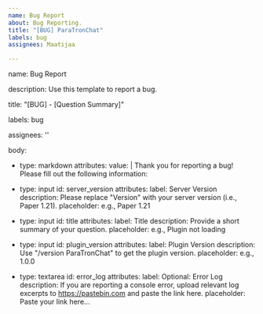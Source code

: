 ```yaml
---
name: Bug Report
about: Bug Reporting.
title: "[BUG] ParaTronChat"
labels: bug
assignees: Maatijaa

---
```


name: Bug Report

description: Use this template to report a bug.

title: "[BUG] - [Question Summary]"

labels: bug

assignees: ''

body:
  - type: markdown
    attributes:
      value: |
        Thank you for reporting a bug! Please fill out the following information:

  - type: input
    id: server_version
    attributes:
      label: Server Version
      description: Please replace "Version" with your server version (i.e., Paper 1.21).
      placeholder: e.g., Paper 1.21

  - type: input
    id: title
    attributes:
      label: Title
      description: Provide a short summary of your question.
      placeholder: e.g., Plugin not loading


  - type: input
    id: plugin_version
    attributes:
      label: Plugin Version
      description: Use "/version ParaTronChat" to get the plugin version.
      placeholder: e.g., 1.0.0

  - type: textarea
    id: error_log
    attributes:
      label: Optional: Error Log
      description: If you are reporting a console error, upload relevant log excerpts to https://pastebin.com and paste the link here.
      placeholder: Paste your link here...
